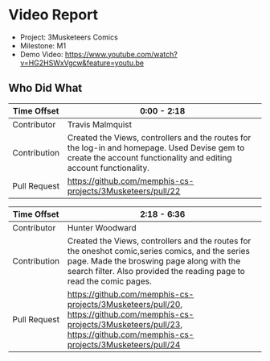 # Video Report

- Project: 3Musketeers Comics
- Milestone: M1
- Demo Video: <https://www.youtube.com/watch?v=HG2HSWxVgcw&feature=youtu.be>

## Who Did What

| Time Offset  | 0:00 - 2:18 |
| ------------ | ----- |
| Contributor  | Travis Malmquist |
| Contribution | Created the Views, controllers and the routes for the log-in and homepage. Used Devise gem to create the account functionality and editing account functionality. |
| Pull Request | <https://github.com/memphis-cs-projects/3Musketeers/pull/22>|

| Time Offset  | 2:18 - 6:36|
| ------------ | ----- |
| Contributor  | Hunter Woodward |
| Contribution | Created the Views, controllers and the routes for the oneshot comic,series comics, and the series page. Made the broswing page along with the search filter. Also provided the reading page to read the comic pages. |
| Pull Request | <https://github.com/memphis-cs-projects/3Musketeers/pull/20>, <https://github.com/memphis-cs-projects/3Musketeers/pull/23>, <https://github.com/memphis-cs-projects/3Musketeers/pull/24>|

